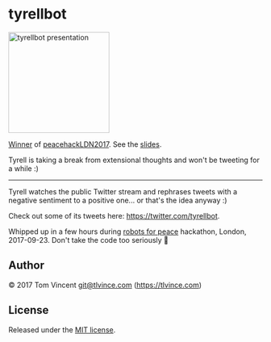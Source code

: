 # tyrellbot

<a href="https://twitter.com/peacehack_io/status/911657352260145152">
  <img alt="tyrellbot presentation" width="200" src="https://pbs.twimg.com/media/DKbbhI2WsAANC3M.jpg" />
</a>

[Winner][] of [peacehackLDN2017][]. See the [slides][].

Tyrell is taking a break from extensional thoughts and won't be tweeting for a while :)

[slides]: https://talks.tlvince.com/2017-09-23-tyrell-bot.pdf
[Winner]: https://twitter.com/peacehack_io/status/911657352260145152
[peacehackLDN2017]: https://peacehack.io/2017/09/12/peacehackldn2017-robotsforpeace/

---

Tyrell watches the public Twitter stream and rephrases tweets with a negative sentiment to a positive one... or that's the idea anyway :)

Check out some of its tweets here: <https://twitter.com/tyrellbot>.

Whipped up in a few hours during [robots for peace](http://www.peacebots.org/) hackathon, London, 2017-09-23. Don't take the code too seriously 🙈

## Author

© 2017 Tom Vincent <git@tlvince.com> (https://tlvince.com)

## License

Released under the [MIT license](http://tlvince.mit-license.org).
